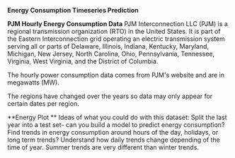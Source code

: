 **Energy Consumption Timeseries Prediction**

**PJM Hourly Energy Consumption Data**
PJM Interconnection LLC (PJM) is a regional transmission organization (RTO) in the United States. It is part of the Eastern Interconnection grid operating an electric transmission system serving all or parts of Delaware, Illinois, Indiana, Kentucky, Maryland, Michigan, New Jersey, North Carolina, Ohio, Pennsylvania, Tennessee, Virginia, West Virginia, and the District of Columbia.

The hourly power consumption data comes from PJM's website and are in megawatts (MW).

The regions have changed over the years so data may only appear for certain dates per region.

**Energy Plot **
Ideas of what you could do with this dataset:
Split the last year into a test set- can you build a model to predict energy consumption?
Find trends in energy consumption around hours of the day, holidays, or long term trends?
Understand how daily trends change depending of the time of year. Summer trends are very different than winter trends.

